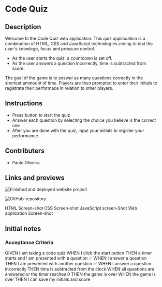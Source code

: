 # Code Quiz

## Description

Welcome to the Code Quiz web application. This quiz appliacation is a combination of HTML, CSS and JavaScript technologies aiming to test the user's knowlege, focus and pressure control. 

* As the user starts the quiz, a countdown is set off.
* As the user answers a question incorrectly, time is subtracted from score.

The goal of the game is to answer as many questions correctly in the shortest ammount of time. Players are then prompted to enter their initials to registrate their performace in relation to other players.

## Instructions

* Press button to start the quiz
* Answer each question by selecting the choice you believe is the correct one
* After you are done with the quiz, input your initials to register your performance.

## Contributers

* Paulo Oliveira

## Links and previews

![Finished and deployed website project](LinkHere)

![GitHub-repository](linkJere)

HTML Screen-shot
CSS Screen-shot
JavaScript screen-Shot
Web application Screen-shot





## Initial notes
### Acceptance Criteria
GIVEN I am taking a code quiz
WHEN I click the start button
THEN a timer starts and I am presented with a question ✅
WHEN I answer a question
THEN I am presented with another question ✅
WHEN I answer a question incorrectly
THEN time is subtracted from the clock 
WHEN all questions are answered or the timer reaches 0
THEN the game is over
WHEN the game is over
THEN I can save my initials and score